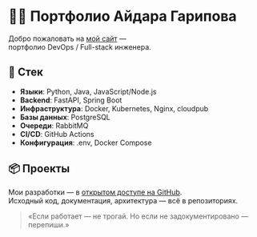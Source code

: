 # 👨‍💻 Портфолио Айдара Гарипова

Добро пожаловать на [мой сайт](https://garipov-ar.github.io) —  
портфолио DevOps / Full-stack инженера.

## 🔧 Стек
- **Языки**: Python, Java, JavaScript/Node.js  
- **Backend**: FastAPI, Spring Boot  
- **Инфраструктура**: Docker, Kubernetes, Nginx, cloudpub  
- **Базы данных**: PostgreSQL  
- **Очереди**: RabbitMQ  
- **CI/CD**: GitHub Actions  
- **Конфигурация**: .env, Docker Compose

## 📦 Проекты
Мои разработки — в [открытом доступе на GitHub](https://github.com/garipov-ar).  
Исходный код, документация, архитектура — всё в репозиториях.

> «Если работает — не трогай. Но если не задокументировано — перепиши.»